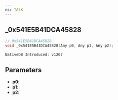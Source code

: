 ```yaml
---
ns: TASK
---
```

## _0x541E5B41DCA45828

```c
// 0x541E5B41DCA45828
void _0x541E5B41DCA45828(Any p0, Any p1, Any p2);
```

```
NativeDB Introduced: v1207
```

## Parameters
* **p0**:
* **p1**:
* **p2**:
